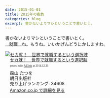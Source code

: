 ```yaml
---
date: 2015-01-01
title: 2015年の抱負
categories: blog
excerpt: 書かないよりマシということで書いとく。
---
```


書かないよりマシということで書いとく。  
__就職__ね。もうね。いいかげんどうにかしますわ。

<div class="azlink-box" style="margin-bottom:0px"><div class="azlink-image" style="float:left"><a href="http://www.amazon.co.jp/exec/obidos/ASIN/B00DVDWZ0Q/warikiru-22/ref=nosim/" name="azlinklink" target="_blank"><img src="http://ecx.images-amazon.com/images/I/61ok3myhoGL._SL160_.jpg" alt="セカ就！　世界で就職するという選択肢" style="border:none" /></a></div><div class="azlink-info" style="float:left;margin-left:15px;line-height:120%"><div class="azlink-name" style="margin-bottom:10px;line-height:120%"><a href="http://www.amazon.co.jp/exec/obidos/ASIN/B00DVDWZ0Q/warikiru-22/ref=nosim/" name="azlinklink" target="_blank">セカ就！　世界で就職するという選択肢</a><div class="azlink-powered-date" style="font-size:7pt;margin-top:5px;font-family:verdana;line-height:120%">posted with <a href="http://sakuratan.biz/azlink/dp/%E3%82%BB%E3%82%AB%E5%B0%B1%EF%BC%81%E3%80%80%E4%B8%96%E7%95%8C%E3%81%A7%E5%B0%B1%E8%81%B7%E3%81%99%E3%82%8B%E3%81%A8%E3%81%84%E3%81%86%E9%81%B8%E6%8A%9E%E8%82%A2/B00DVDWZ0Q/warikiru-22" target="_blank">AZlink</a>  at 2014.12.31</div></div><div class="azlink-detail">森山 たつを<br />朝日出版社<br />売り上げランキング: 34608<br /></div><div class="azlink-link" style="margin-top:5px"><a href="http://www.amazon.co.jp/exec/obidos/ASIN/B00DVDWZ0Q/warikiru-22/ref=nosim/" target="_blank">Amazon.co.jp で詳細を見る</a></div></div><div class="azlink-footer" style="clear:left"></div></div>
